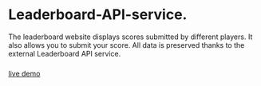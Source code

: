 # Leaderboard-API-service.
The leaderboard website displays scores submitted by different players. It also allows you to submit your score. All data is preserved thanks to the external Leaderboard API service.
###
[live demo](http://fastdevz.me/Leaderboard-API/src/template.html)
